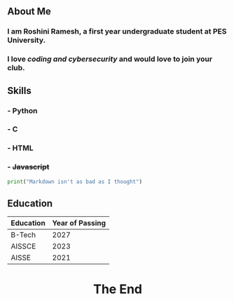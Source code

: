 ## About Me
### I am Roshini Ramesh, a first year undergraduate student at PES University.
### I love *coding and cybersecurity* and would love to **join your club**.
## Skills
### - Python
### - C
### - HTML 
### - ~~Javascript~~

```python
print("Markdown isn't as bad as I thought")
```
## Education
Education | Year of Passing 
----------|----------
B-Tech    | 2027
AISSCE    | 2023
AISSE     | 2021

<h1 align='center'>The End<h1>
